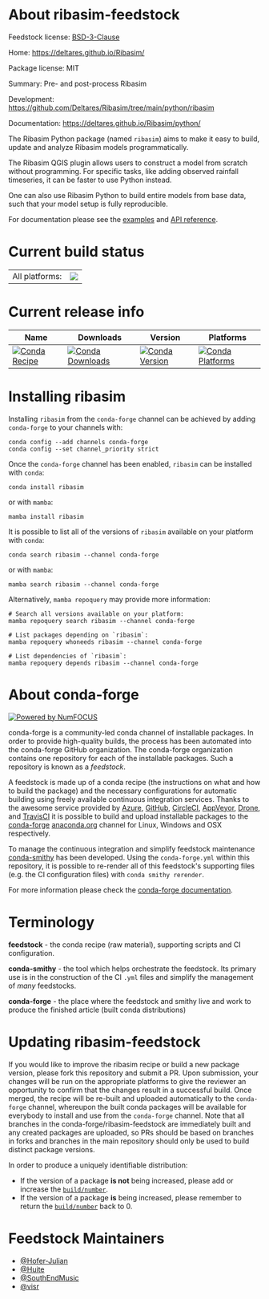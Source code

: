 About ribasim-feedstock
=======================

Feedstock license: [BSD-3-Clause](https://github.com/conda-forge/ribasim-feedstock/blob/main/LICENSE.txt)

Home: https://deltares.github.io/Ribasim/

Package license: MIT

Summary: Pre- and post-process Ribasim

Development: https://github.com/Deltares/Ribasim/tree/main/python/ribasim

Documentation: https://deltares.github.io/Ribasim/python/

The Ribasim Python package (named `ribasim`) aims to make it easy to build, update and
analyze Ribasim models programmatically.

The Ribasim QGIS plugin allows users to construct a model from scratch without programming.
For specific tasks, like adding observed rainfall timeseries, it can be faster to use
Python instead.

One can also use Ribasim Python to build entire models from base data, such that your model
setup is fully reproducible.

For documentation please see the [examples](https://deltares.github.io/Ribasim/python/examples.html) and [API reference](https://deltares.github.io/Ribasim/python/reference/).


Current build status
====================


<table><tr><td>All platforms:</td>
    <td>
      <a href="https://dev.azure.com/conda-forge/feedstock-builds/_build/latest?definitionId=20687&branchName=main">
        <img src="https://dev.azure.com/conda-forge/feedstock-builds/_apis/build/status/ribasim-feedstock?branchName=main">
      </a>
    </td>
  </tr>
</table>

Current release info
====================

| Name | Downloads | Version | Platforms |
| --- | --- | --- | --- |
| [![Conda Recipe](https://img.shields.io/badge/recipe-ribasim-green.svg)](https://anaconda.org/conda-forge/ribasim) | [![Conda Downloads](https://img.shields.io/conda/dn/conda-forge/ribasim.svg)](https://anaconda.org/conda-forge/ribasim) | [![Conda Version](https://img.shields.io/conda/vn/conda-forge/ribasim.svg)](https://anaconda.org/conda-forge/ribasim) | [![Conda Platforms](https://img.shields.io/conda/pn/conda-forge/ribasim.svg)](https://anaconda.org/conda-forge/ribasim) |

Installing ribasim
==================

Installing `ribasim` from the `conda-forge` channel can be achieved by adding `conda-forge` to your channels with:

```
conda config --add channels conda-forge
conda config --set channel_priority strict
```

Once the `conda-forge` channel has been enabled, `ribasim` can be installed with `conda`:

```
conda install ribasim
```

or with `mamba`:

```
mamba install ribasim
```

It is possible to list all of the versions of `ribasim` available on your platform with `conda`:

```
conda search ribasim --channel conda-forge
```

or with `mamba`:

```
mamba search ribasim --channel conda-forge
```

Alternatively, `mamba repoquery` may provide more information:

```
# Search all versions available on your platform:
mamba repoquery search ribasim --channel conda-forge

# List packages depending on `ribasim`:
mamba repoquery whoneeds ribasim --channel conda-forge

# List dependencies of `ribasim`:
mamba repoquery depends ribasim --channel conda-forge
```


About conda-forge
=================

[![Powered by
NumFOCUS](https://img.shields.io/badge/powered%20by-NumFOCUS-orange.svg?style=flat&colorA=E1523D&colorB=007D8A)](https://numfocus.org)

conda-forge is a community-led conda channel of installable packages.
In order to provide high-quality builds, the process has been automated into the
conda-forge GitHub organization. The conda-forge organization contains one repository
for each of the installable packages. Such a repository is known as a *feedstock*.

A feedstock is made up of a conda recipe (the instructions on what and how to build
the package) and the necessary configurations for automatic building using freely
available continuous integration services. Thanks to the awesome service provided by
[Azure](https://azure.microsoft.com/en-us/services/devops/), [GitHub](https://github.com/),
[CircleCI](https://circleci.com/), [AppVeyor](https://www.appveyor.com/),
[Drone](https://cloud.drone.io/welcome), and [TravisCI](https://travis-ci.com/)
it is possible to build and upload installable packages to the
[conda-forge](https://anaconda.org/conda-forge) [anaconda.org](https://anaconda.org/)
channel for Linux, Windows and OSX respectively.

To manage the continuous integration and simplify feedstock maintenance
[conda-smithy](https://github.com/conda-forge/conda-smithy) has been developed.
Using the ``conda-forge.yml`` within this repository, it is possible to re-render all of
this feedstock's supporting files (e.g. the CI configuration files) with ``conda smithy rerender``.

For more information please check the [conda-forge documentation](https://conda-forge.org/docs/).

Terminology
===========

**feedstock** - the conda recipe (raw material), supporting scripts and CI configuration.

**conda-smithy** - the tool which helps orchestrate the feedstock.
                   Its primary use is in the construction of the CI ``.yml`` files
                   and simplify the management of *many* feedstocks.

**conda-forge** - the place where the feedstock and smithy live and work to
                  produce the finished article (built conda distributions)


Updating ribasim-feedstock
==========================

If you would like to improve the ribasim recipe or build a new
package version, please fork this repository and submit a PR. Upon submission,
your changes will be run on the appropriate platforms to give the reviewer an
opportunity to confirm that the changes result in a successful build. Once
merged, the recipe will be re-built and uploaded automatically to the
`conda-forge` channel, whereupon the built conda packages will be available for
everybody to install and use from the `conda-forge` channel.
Note that all branches in the conda-forge/ribasim-feedstock are
immediately built and any created packages are uploaded, so PRs should be based
on branches in forks and branches in the main repository should only be used to
build distinct package versions.

In order to produce a uniquely identifiable distribution:
 * If the version of a package **is not** being increased, please add or increase
   the [``build/number``](https://docs.conda.io/projects/conda-build/en/latest/resources/define-metadata.html#build-number-and-string).
 * If the version of a package **is** being increased, please remember to return
   the [``build/number``](https://docs.conda.io/projects/conda-build/en/latest/resources/define-metadata.html#build-number-and-string)
   back to 0.

Feedstock Maintainers
=====================

* [@Hofer-Julian](https://github.com/Hofer-Julian/)
* [@Huite](https://github.com/Huite/)
* [@SouthEndMusic](https://github.com/SouthEndMusic/)
* [@visr](https://github.com/visr/)

